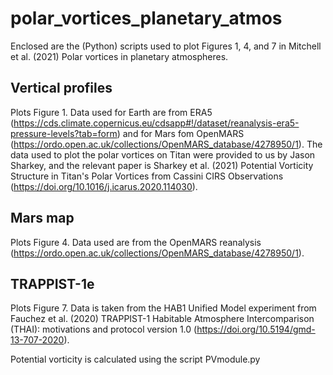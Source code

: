 # polar_vortices_planetary_atmos
Enclosed are the (Python) scripts used to plot Figures 1, 4, and 7 in Mitchell et al. (2021) Polar vortices in planetary atmospheres.

## Vertical profiles
Plots Figure 1. Data used for Earth are from ERA5 (https://cds.climate.copernicus.eu/cdsapp#!/dataset/reanalysis-era5-pressure-levels?tab=form) and for Mars fom OpenMARS (https://ordo.open.ac.uk/collections/OpenMARS_database/4278950/1). The data used to plot the polar vortices on Titan were provided to us by Jason Sharkey, and the relevant paper is Sharkey et al. (2021) Potential Vorticity Structure in Titan's Polar Vortices from Cassini CIRS Observations (https://doi.org/10.1016/j.icarus.2020.114030).

## Mars map
Plots Figure 4. Data used are from the OpenMARS reanalysis (https://ordo.open.ac.uk/collections/OpenMARS_database/4278950/1).

## TRAPPIST-1e
Plots Figure 7. Data is taken from the HAB1 Unified Model experiment from Fauchez et al. (2020) TRAPPIST-1 Habitable Atmosphere Intercomparison (THAI): motivations and protocol version 1.0 (https://doi.org/10.5194/gmd-13-707-2020).


Potential vorticity is calculated using the script PVmodule.py

